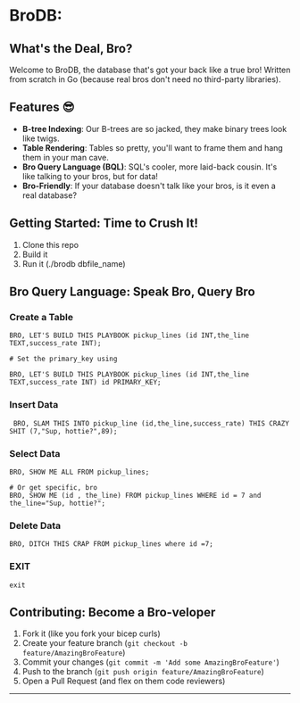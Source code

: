 # BroDB:

## What's the Deal, Bro? 

Welcome to BroDB, the database that's got your back like a true bro! Written from scratch in Go (because real bros don't need no third-party libraries).

## Features 😎

- **B-tree Indexing**: Our B-trees are so jacked, they make binary trees look like twigs.
- **Table Rendering**: Tables so pretty, you'll want to frame them and hang them in your man cave.
- **Bro Query Language (BQL)**: SQL's cooler, more laid-back cousin. It's like talking to your bros, but for data!
- **Bro-Friendly**: If your database doesn't talk like your bros, is it even a real database?

## Getting Started: Time to Crush It! 

1. Clone this repo 
2. Build it 
3. Run it (./brodb dbfile_name)

## Bro Query Language: Speak Bro, Query Bro 

### Create a Table 

```
BRO, LET'S BUILD THIS PLAYBOOK pickup_lines (id INT,the_line TEXT,success_rate INT);

# Set the primary_key using

BRO, LET'S BUILD THIS PLAYBOOK pickup_lines (id INT,the_line TEXT,success_rate INT) id PRIMARY_KEY;

```

### Insert Data

```
 BRO, SLAM THIS INTO pickup_line (id,the_line,success_rate) THIS CRAZY SHIT (7,"Sup, hottie?",89);
```

### Select Data 

```
BRO, SHOW ME ALL FROM pickup_lines;

# Or get specific, bro
BRO, SHOW ME (id , the_line) FROM pickup_lines WHERE id = 7 and the_line="Sup, hottie?";
```

### Delete Data 

```
BRO, DITCH THIS CRAP FROM pickup_lines where id =7;
```
### EXIT
```
exit
```



## Contributing: Become a Bro-veloper 

1. Fork it (like you fork your bicep curls)
2. Create your feature branch (`git checkout -b feature/AmazingBroFeature`)
3. Commit your changes (`git commit -m 'Add some AmazingBroFeature'`)
4. Push to the branch (`git push origin feature/AmazingBroFeature`)
5. Open a Pull Request (and flex on them code reviewers)

---

